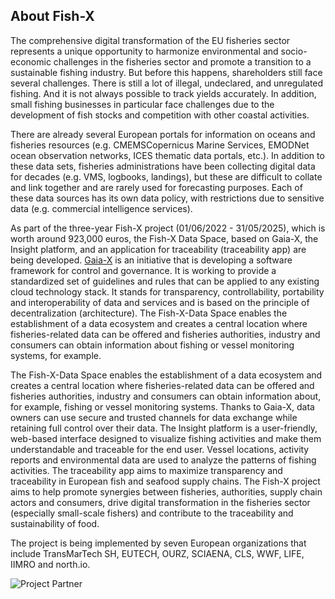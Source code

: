 ## About Fish-X

The comprehensive digital transformation of the EU fisheries sector represents a unique opportunity to harmonize environmental and socio-economic challenges in the fisheries sector and promote a transition to a sustainable fishing industry. But before this happens, shareholders still face several challenges. There is still a lot of illegal, undeclared, and unregulated fishing. And it is not always possible to track yields accurately. In addition, small fishing businesses in particular face challenges due to the development of fish stocks and competition with other coastal activities. 

There are already several European portals for information on oceans and fisheries resources (e.g. CMEMSCopernicus Marine Services, EMODNet ocean observation networks, ICES thematic data portals, etc.). In addition to these data sets, fisheries administrations have been collecting digital data for decades (e.g. VMS, logbooks, landings), but these are difficult to collate and link together and are rarely used for forecasting purposes. Each of these data sources has its own data policy, with restrictions due to sensitive data (e.g. commercial intelligence services).  

As part of the three-year Fish-X project (01/06/2022 - 31/05/2025), which is worth around 923,000 euros, the Fish-X Data Space, based on Gaia-X, the Insight platform, and an application for traceability (traceability app) are being developed. [Gaia-X](https://gaia-x.eu/) is an initiative that is developing a software framework for control and governance. It is working to provide a standardized set of guidelines and rules that can be applied to any existing cloud technology stack. It stands for transparency, controllability, portability and interoperability of data and services and is based on the principle of decentralization (architecture). The Fish-X-Data Space enables the establishment of a data ecosystem and creates a central location where fisheries-related data can be offered and fisheries authorities, industry and consumers can obtain information about fishing or vessel monitoring systems, for example.

The Fish-X-Data Space enables the establishment of a data ecosystem and creates a central location where fisheries-related data can be offered and fisheries authorities, industry and consumers can obtain information about, for example, fishing or vessel monitoring systems. Thanks to Gaia-X, data owners can use secure and trusted channels for data exchange while retaining full control over their data. The Insight platform is a user-friendly, web-based interface designed to visualize fishing activities and make them understandable and traceable for the end user. Vessel locations, activity reports and environmental data are used to analyze the patterns of fishing activities. The traceability app aims to maximize transparency and traceability in European fish and seafood supply chains. 
The Fish-X project aims to help promote synergies between fisheries, authorities, supply chain actors and consumers, drive digital transformation in the fisheries sector (especially small-scale fishers) and contribute to the traceability and sustainability of food.

The project is being implemented by seven European organizations that include TransMarTech SH, EUTECH, OURZ, SCIAENA, CLS, WWF, LIFE, IIMRO and north.io.

![Project Partner](https://github.com/fish-x-dataspace/.github/assets/171152149/4df50427-3b7b-47f1-b11f-8c3d6c27ca40)



<!--

**Here are some ideas to get you started:**

🙋‍♀️ A short introduction - what is your organization all about?
🌈 Contribution guidelines - how can the community get involved?
👩‍💻 Useful resources - where can the community find your docs? Is there anything else the community should know?
🍿 Fun facts - what does your team eat for breakfast?
🧙 Remember, you can do mighty things with the power of [Markdown](https://docs.github.com/github/writing-on-github/getting-started-with-writing-and-formatting-on-github/basic-writing-and-formatting-syntax)
-->
